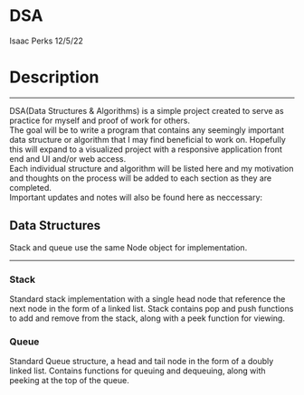 # DSA
Isaac Perks 12/5/22
<br />
# Description
_____________________
DSA(Data Structures & Algorithms) is a simple project created to serve as practice for myself and proof of work for others.
	<br />
	The goal will be to write a program that contains any seemingly important data structure or algorithm that I may find beneficial
	to work on. Hopefully this will expand to a visualized project with a responsive application front end and UI and/or web access.
	<br />
	Each individual structure and algorithm will be listed here and my motivation and thoughts on the process will be added to each section
	as they are completed.
	<br />
Important updates and notes will also be found here as neccessary:

## Data Structures
Stack and queue use the same Node object for implementation.
______________________
### Stack
Standard stack implementation with a single head node that reference the next node in the form of a linked list. 
Stack contains pop and push functions to add and remove from the stack, along with a peek function for viewing.
### Queue
Standard Queue structure, a head and tail node in the form of a doubly linked list.
Contains functions for queuing and dequeuing, along with peeking at the top of the queue.

